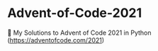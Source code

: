 # Advent-of-Code-2021
🎄 My Solutions to Advent of Code 2021 in Python (https://adventofcode.com/2021)
